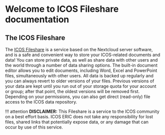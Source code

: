 # Welcome to ICOS Fileshare documentation

## The ICOS Fileshare
The [ICOS Fileshare](https://fileshare.icos-cp.eu) is a service based on the
Nextcloud server software, and is a safe and convenient way to store your
ICOS-related documents and data! You can store private data, as well as share
data with other users and the world through a number of data sharing options.
The built-in document editor allows you to edit documents, including Word, Excel
and PowerPoint files, simultaneously with other users. All data is backed up
regularly and you can always revert to older versions of your files. Previous
versions of your data are kept until you run out of your storage quota for your
account or group; after that point, the oldest versions will be removed first.
Depending on your permissions, you can also get direct (read-only) file access
to the ICOS data repository.


!!! attention
    **DISCLAIMER:** This Fileshare is a service to the ICOS community on a best
    effort basis. ICOS ERIC does not take any responsibility for lost files,
    shared links that potentially expose data, or any damage that can occur by
    use of this service.
